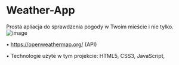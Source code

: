 # Weather-App
Prosta apliacja do sprawdzenia pogody w Twoim mieście i nie tylko.
![image](https://user-images.githubusercontent.com/109671287/181917783-5c1c04b8-f2a6-49d6-9d03-88f2d83ca9d5.png)

• https://openweathermap.org/ (API)

• Technologie użyte w tym projekcie: HTML5, CSS3, JavaScript,

